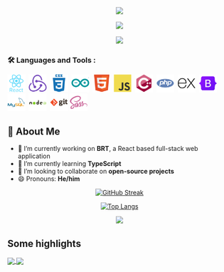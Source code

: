 <p align="center">
  <img height=200px src="https://i.ibb.co/8MbQpSk/download.png">
</p>

<p align="center">
  <img height=150px src="https://i.ibb.co/3fg243d/main.png" />
</p>

<p align="center">
  <img src="https://komarev.com/ghpvc/?username=VersatileVats&color=brightgreen" />
</p>

### :hammer_and_wrench: Languages and Tools :
<div>
  <img src="https://github.com/devicons/devicon/blob/master/icons/react/react-original-wordmark.svg" title="React" alt="React" width="40" height="40"/>&nbsp;
  <img src="https://github.com/devicons/devicon/blob/master/icons/redux/redux-original.svg" title="Redux" alt="Redux " width="40" height="40"/>&nbsp;
  <img src="https://github.com/devicons/devicon/blob/master/icons/css3/css3-plain-wordmark.svg"  title="CSS3" alt="CSS" width="40" height="40"/>&nbsp;
  <img src="https://github.com/devicons/devicon/blob/master/icons/arduino/arduino-original.svg" title="HTML5" alt="HTML" width="40" height="40"/>&nbsp;
  <img src="https://github.com/devicons/devicon/blob/master/icons/html5/html5-original.svg" title="HTML5" alt="HTML" width="40" height="40"/>&nbsp;
  <img src="https://github.com/devicons/devicon/blob/master/icons/javascript/javascript-original.svg" title="JavaScript" alt="JavaScript" width="40" height="40"/>&nbsp;
  <img src="https://github.com/devicons/devicon/blob/master/icons/cplusplus/cplusplus-original.svg" title="JavaScript" alt="JavaScript" width="40" height="40"/>&nbsp;
  <img src="https://github.com/devicons/devicon/blob/master/icons/php/php-plain.svg" title="JavaScript" alt="JavaScript" width="40" height="40"/>&nbsp;
  <img src="https://github.com/devicons/devicon/blob/master/icons/express/express-original.svg" title="JavaScript" alt="JavaScript" width="40" height="40"/>&nbsp;
  <img src="https://github.com/devicons/devicon/blob/master/icons/bootstrap/bootstrap-original.svg" title="JavaScript" alt="JavaScript" width="40" height="40"/>&nbsp;
  <img src="https://github.com/devicons/devicon/blob/master/icons/mysql/mysql-original-wordmark.svg" title="MySQL"  alt="MySQL" width="40" height="40"/>&nbsp;
  <img src="https://github.com/devicons/devicon/blob/master/icons/nodejs/nodejs-original-wordmark.svg" title="NodeJS" alt="NodeJS" width="40" height="40"/>&nbsp;
  <img src="https://github.com/devicons/devicon/blob/master/icons/git/git-original-wordmark.svg" title="Git" **alt="Git" width="40" height="40"/>
  <img src="https://github.com/devicons/devicon/blob/master/icons/sass/sass-original.svg" title="Git" **alt="Git" width="40" height="40"/>
</div>

## 👀 About Me 

- 🔭 I’m currently working on **BRT**, a React based full-stack web application
- 🌱 I’m currently learning **TypeScript**
- 👯 I’m looking to collaborate on **open-source projects**
- 😄 Pronouns: **He/him**

<div align="center">

[![GitHub Streak](http://github-readme-streak-stats.herokuapp.com?user=VersatileVats&theme=dark&background=000000)](https://git.io/streak-stats)

</div>

<div align="center">

[![Top Langs](https://github-readme-stats.vercel.app/api/top-langs/?username=VersatileVats&layout=compact)](https://github.com/VersatileVats/github-readme-stats)

<img textAlign="center" src="https://github-readme-stats.vercel.app/api?username=VersatileVats&hide=prs&show_icons=true&theme=dracula" />

</div>

## Some highlights
<a href="https://github.com/VersatileVats/ReferMedi">
  <img align="center" src="https://github-readme-stats.vercel.app/api/pin/?username=VersatileVats&repo=ReferMedi" />
</a>
<a href="https://github.com/VersatileVats/W4W">
  <img align="center" src="https://github-readme-stats.vercel.app/api/pin/?username=VersatileVats&repo=W4W" />
</a>
